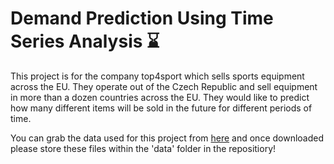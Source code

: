 # Demand Prediction Using Time Series Analysis ⌛

This project is for the company top4sport which sells sports equipment across the EU. They operate out of the Czech Republic and sell equipment in more than a dozen countries across the EU. They would like to predict how many different items will be sold in the future for different periods of time. 

You can grab the data used for this project from [here](https://drive.google.com/file/d/1RULXqPM8a8CLH-lXDSXDUIhXDOHL18ye/view) and once downloaded please store these files within the 'data' folder in the repositiory!
